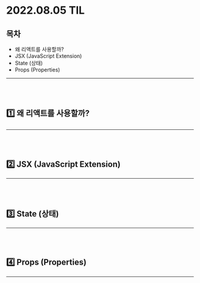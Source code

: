 # 2022.08.05 TIL

## 목차

- 왜 리액트를 사용할까?
- JSX (JavaScript Extension)
- State (상태)
- Props (Properties)
<hr></hr>
<br></br>

## 1️⃣ 왜 리액트를 사용할까?

###

<hr></hr>
<br></br>

## 2️⃣ JSX (JavaScript Extension)

<hr></hr>
<br></br>

## 3️⃣ State (상태)

<hr></hr>
<br></br>

## 4️⃣ Props (Properties)

<hr></hr>
<br></br>
